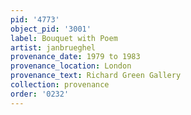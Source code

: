```yaml
---
pid: '4773'
object_pid: '3001'
label: Bouquet with Poem
artist: janbrueghel
provenance_date: 1979 to 1983
provenance_location: London
provenance_text: Richard Green Gallery
collection: provenance
order: '0232'
---
```

